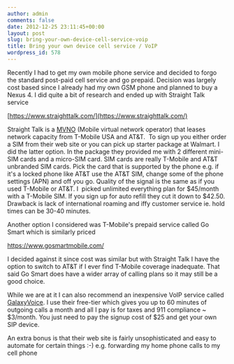 ```yaml
---
author: admin
comments: false
date: 2012-12-25 23:11:45+00:00
layout: post
slug: bring-your-own-device-cell-service-voip
title: Bring your own device cell service / VoIP
wordpress_id: 578
---
```


Recently I had to get my own mobile phone service and decided to forgo the standard post-paid cell service and go prepaid. Decision was largely cost based since I already had my own GSM phone and planned to buy a Nexus 4. I did quite a bit of research and ended up with Straight Talk service

[https://www.straighttalk.com/](https://www.straighttalk.com/)

Straight Talk is a [MVNO](http://en.wikipedia.org/wiki/Mobile_virtual_network_operator) (Mobile virtual network operator) that leases network capacity from T-Mobile USA and AT&T.  To sign up you either order a SIM from their web site or you can pick up starter package at Walmart. I did the latter option. In the package they provided me with 2 different mini-SIM cards and a micro-SIM card. SIM cards are really T-Mobile and AT&T unbranded SIM cards. Pick the card that is supported by the phone e.g. if it's a locked phone like AT&T use the AT&T SIM, change some of the phone settings (APN) and off you go. Quality of the signal is the same as if you used T-Mobile or AT&T. I  picked unlimited everything plan for $45/month with a T-Mobile SIM. If you sign up for auto refill they cut it down to $42.50. Drawback is lack of international roaming and iffy customer service ie. hold times can be 30-40 minutes.

Another option I considered was T-Mobile's prepaid service called Go Smart which is similarly priced

[https://www.gosmartmobile.com/ ](https://www.gosmartmobile.com/ )

I decided against it since cost was similar but with Straight Talk I have the option to switch to AT&T if I ever find T-Mobile coverage inadequate. That said Go Smart does have a wider array of calling plans so it may still be a good choice.

While we are at it I can also recommend an inexpensive VoIP service called [GalaxyVoice](http://www.galaxyvoice.com/resphone.html). I use their free-tier which gives you up to 60 minutes of outgoing calls a month and all I pay is for taxes and 911 compliance ~ $3/month. You just need to pay the signup cost of $25 and get your own SIP device.

An extra bonus is that their web site is fairly unsophisticated and easy to automate for certain things :-) e.g. forwarding my home phone calls to my cell phone
